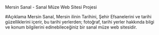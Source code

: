 Mersin Sanal - Sanal Müze Web Sitesi Projesi

#Açıklama
Mersin Sanal, Mersin ilinin Tarihini, Şehir Efsanelerini ve tarihi güzelliklerini içerir, bu tarihi yerlerden; fotoğraf, tarihi yerler hakkında bilgi ve konum bilgilerini edinebileceğiniz bir sanal müze web sitesidir.
